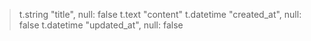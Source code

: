 > t.string "title", null: false
> t.text "content"
> t.datetime "created_at", null: false
> t.datetime "updated_at", null: false
